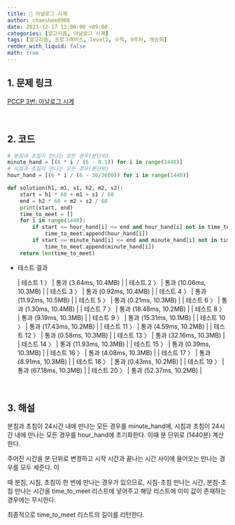 ```yaml
---
title: 🐹 아날로그 시계
author: chaeshee0908
date: 2023-12-17 12:00:00 +09:00
categories: [알고리즘, 아날로그 시계]
tags: [알고리즘, 프로그래머스, level2, 수학, 9주차, 채승희]
render_with_liquid: false
math: true
---
```


## 1. 문제 링크

[PCCP 3번: 아날로그 시계](https://school.programmers.co.kr/learn/courses/30/lessons/250135)

<br>

## 2. 코드

```python
# 분침과 초침이 만나는 모든 경우(분단위)
minute_hand = [(6 * i / (6 - 0.1)) for i in range(1440)]
# 시침과 초침이 만나는 모든 경우(분단위)
hour_hand = [(6 * i / (6 - 30/3600)) for i in range(1440)]

def solution(h1, m1, s1, h2, m2, s2):
    start = h1 * 60 + m1 + s1 / 60
    end = h2 * 60 + m2 + s2 / 60
    print(start, end)
    time_to_meet = []
    for i in range(1440):
        if start <= hour_hand[i] <= end and hour_hand[i] not in time_to_meet:
            time_to_meet.append(hour_hand[i])
        if start <= minute_hand[i] <= end and minute_hand[i] not in time_to_meet:
            time_to_meet.append(minute_hand[i])
    return len(time_to_meet)

```

- 테스트 결과

    | 테스트 1 〉 | 통과 (3.64ms, 10.4MB) |
    | 테스트 2 〉 | 통과 (10.06ms, 10.3MB) |
    | 테스트 3 〉 | 통과 (0.92ms, 10.4MB) |
    | 테스트 4 〉 | 통과 (11.92ms, 10.5MB) |
    | 테스트 5 〉 | 통과 (0.21ms, 10.3MB) |
    | 테스트 6 〉 | 통과 (1.30ms, 10.4MB) |
    | 테스트 7 〉 | 통과 (18.48ms, 10.2MB) |
    | 테스트 8 〉 | 통과 (9.19ms, 10.3MB) |
    | 테스트 9 〉 | 통과 (15.31ms, 10.1MB) |
    | 테스트 10 〉 | 통과 (17.43ms, 10.2MB) |
    | 테스트 11 〉 | 통과 (4.59ms, 10.2MB) |
    | 테스트 12 〉 | 통과 (0.58ms, 10.3MB) |
    | 테스트 13 〉 | 통과 (32.16ms, 10.3MB) |
    | 테스트 14 〉 | 통과 (11.93ms, 10.3MB) |
    | 테스트 15 〉 | 통과 (0.39ms, 10.3MB) |
    | 테스트 16 〉 | 통과 (4.08ms, 10.3MB) |
    | 테스트 17 〉 | 통과 (8.91ms, 10.3MB) |
    | 테스트 18 〉 | 통과 (0.43ms, 10.2MB) |
    | 테스트 19 〉 | 통과 (67.18ms, 10.3MB) |
    | 테스트 20 〉 | 통과 (52.37ms, 10.2MB) |


<br>

## 3. 해설
    
분침과 초침이 24시간 내에 만나는 모든 경우를 minute_hand에, 시침과 초침이 24시간 내에 만나는 모든 경우를 hour_hand에 초기화한다. 이때 분 단위로 (1440분) 계산한다.

주어진 시간을 분 단위로 변경하고 시작 시간과 끝나는 시간 사이에 들어오는 만나는 경우를 모두 세준다. 이

때 분침, 시침, 초침이 한 번에 만나는 경우가 있으므로, 시침-초침 만나는 시간, 분침-초침 만나는 시간을 time_to_meet 리스트에 넣어주고 해당 리스트에 이미 값이 존재하는 경우에는 무시한다. 

최종적으로 time_to_meet 리스트의 길이를 리턴한다.
